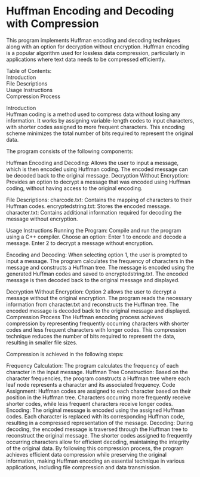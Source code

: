 # Huffman Encoding and Decoding with Compression
This program implements Huffman encoding and decoding techniques along with an option for decryption without encryption. Huffman encoding is a popular algorithm used for lossless data compression, particularly in applications where text data needs to be compressed efficiently.

Table of Contents:<br>
Introduction<br>
File Descriptions<br>
Usage Instructions<br>
Compression Process<br>



Introduction<br>
Huffman coding is a method used to compress data without losing any information. It works by assigning variable-length codes to input characters, with shorter codes assigned to more frequent characters. This encoding scheme minimizes the total number of bits required to represent the original data.

The program consists of the following components:

Huffman Encoding and Decoding: Allows the user to input a message, which is then encoded using Huffman coding. The encoded message can be decoded back to the original message.
Decryption Without Encryption: Provides an option to decrypt a message that was encoded using Huffman coding, without having access to the original encoding.


File Descriptions:
charcode.txt: Contains the mapping of characters to their Huffman codes.
encryptedstring.txt: Stores the encoded message.
character.txt: Contains additional information required for decoding the message without encryption.


Usage Instructions
Running the Program:
Compile and run the program using a C++ compiler.
Choose an option:
Enter 1 to encode and decode a message.
Enter 2 to decrypt a message without encryption.

Encoding and Decoding:
When selecting option 1, the user is prompted to input a message.
The program calculates the frequency of characters in the message and constructs a Huffman tree.
The message is encoded using the generated Huffman codes and saved to encryptedstring.txt.
The encoded message is then decoded back to the original message and displayed.

Decryption Without Encryption:
Option 2 allows the user to decrypt a message without the original encryption.
The program reads the necessary information from character.txt and reconstructs the Huffman tree.
The encoded message is decoded back to the original message and displayed.
Compression Process
The Huffman encoding process achieves compression by representing frequently occurring characters with shorter codes and less frequent characters with longer codes. This compression technique reduces the number of bits required to represent the data, resulting in smaller file sizes.

Compression is achieved in the following steps:

Frequency Calculation:
The program calculates the frequency of each character in the input message.
Huffman Tree Construction:
Based on the character frequencies, the program constructs a Huffman tree where each leaf node represents a character and its associated frequency.
Code Assignment:
Huffman codes are assigned to each character based on their position in the Huffman tree.
Characters occurring more frequently receive shorter codes, while less frequent characters receive longer codes.
Encoding:
The original message is encoded using the assigned Huffman codes.
Each character is replaced with its corresponding Huffman code, resulting in a compressed representation of the message.
Decoding:
During decoding, the encoded message is traversed through the Huffman tree to reconstruct the original message.
The shorter codes assigned to frequently occurring characters allow for efficient decoding, maintaining the integrity of the original data.
By following this compression process, the program achieves efficient data compression while preserving the original information, making Huffman encoding an essential technique in various applications, including file compression and data transmission.
